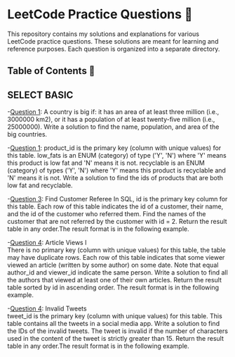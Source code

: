 # LeetCode Practice Questions 🚀

This repository contains my solutions and explanations for various LeetCode practice questions. These solutions are meant for learning and reference purposes. Each question is organized into a separate directory.

## Table of Contents 📜

## SELECT BASIC

 -[Question 1](./Question1/):
  A country is big if:
  it has an area of at least three million (i.e., 3000000 km2), or
  it has a population of at least twenty-five million (i.e., 25000000).
  Write a solution to find the name, population, and area of the big countries.

-[Question 1](./Question2/):
  product_id is the primary key (column with unique values) for this table.
  low_fats is an ENUM (category) of type ('Y', 'N') where 'Y' means this product is low fat and 'N' means it is not.
  recyclable is an ENUM (category) of types ('Y', 'N') where 'Y' means this product is recyclable and 'N' means it is not.
  Write a solution to find the ids of products that are both low fat and recyclable.

 -[Question 3](./Question3/):
  Find Customer Referee
  In SQL, id is the primary key column for this table.
  Each row of this table indicates the id of a customer, their name, and the id of the customer who referred them.
  Find the names of the customer that are not referred by the customer with id = 2.
  Return the result table in any order.The result format is in the following example.

  -[Question 4](./Question4/):
  Article Views I  
  There is no primary key (column with unique values) for this table, the table may have duplicate rows.
  Each row of this table indicates that some viewer viewed an article (written by some author) on some date. 
  Note that equal author_id and viewer_id indicate the same person.
  Write a solution to find all the authors that viewed at least one of their own articles.
  Return the result table sorted by id in ascending order.
  The result format is in the following example.

  -[Question 4](./Question5/):
  Invalid Tweets  
  tweet_id is the primary key (column with unique values) for this table.
  This table contains all the tweets in a social media app.
  Write a solution to find the IDs of the invalid tweets. 
  The tweet is invalid if the number of characters used in the content of the tweet is strictly greater than 15.
  Return the result table in any order.The result format is in the following example.
  
  

